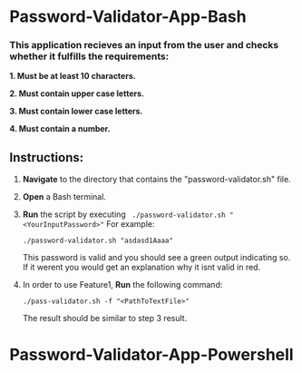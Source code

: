# Password-Validator-App-Bash

### This application recieves an input from the user and checks whether it fulfills the requirements:

**1. Must be at least 10 characters.**

**2. Must contain upper case letters.**

**3. Must contain lower case letters.**

**4. Must contain a number.**


## Instructions:

1. **Navigate** to the directory that contains the "password-validator.sh" file.
2. **Open** a Bash terminal.
3. **Run** the script by executing ```  ./password-validator.sh "<YourInputPassword>" ```
   For example:
   
   ```
   ./password-validator.sh "asdasd1Aaaa"
   ``` 
   This password is valid and you should see a green output indicating so. If it werent you would get an explanation why it isnt valid in red.

4. In order to use Feature1, **Run** the following command:

   ``` 
   ./pass-validator.sh -f "<PathToTextFile>"
   ```
   
   The result should be similar to step 3 result.
   
   
   
   
# Password-Validator-App-Powershell



   
   
